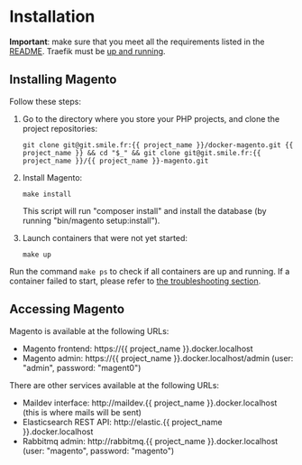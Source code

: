 # Installation

**Important**: make sure that you meet all the requirements listed in the [README](../README.md).
Traefik must be [up and running](https://git.smile.fr/docker/traefik#usage).

## Installing Magento

Follow these steps:

1. Go to the directory where you store your PHP projects, and clone the project repositories:

   ```
   git clone git@git.smile.fr:{{ project_name }}/docker-magento.git {{ project_name }} && cd "$_" && git clone git@git.smile.fr:{{ project_name }}/{{ project_name }}-magento.git
   ```

2. Install Magento:

   ```
   make install
   ```

   This script will run "composer install" and install the database (by running "bin/magento setup:install").

3. Launch containers that were not yet started:

   ```
   make up
   ```

Run the command `make ps` to check if all containers are up and running.
If a container failed to start, please refer to [the troubleshooting section](03-docker-compose.md#troubleshooting).

## Accessing Magento

Magento is available at the following URLs:

- Magento frontend: https://{{ project_name }}.docker.localhost
- Magento admin: https://{{ project_name }}.docker.localhost/admin (user: "admin", password: "magent0")

There are other services available at the following URLs:

- Maildev interface: http://maildev.{{ project_name }}.docker.localhost (this is where mails will be sent)
- Elasticsearch REST API: http://elastic.{{ project_name }}.docker.localhost
- Rabbitmq admin: http://rabbitmq.{{ project_name }}.docker.localhost (user: "magento", password: "magento")
